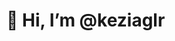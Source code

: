 # 👋 Hi, I’m @keziaglr

<!---
keziaglr/keziaglr is a ✨ special ✨ repository because its `README.md` (this file) appears on your GitHub profile.
You can click the Preview link to take a look at your changes.
--->
